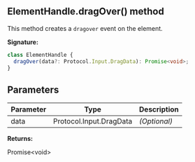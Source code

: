 ## ElementHandle.dragOver() method

This method creates a `dragover` event on the element.

**Signature:**

```typescript
class ElementHandle {
  dragOver(data?: Protocol.Input.DragData): Promise<void>;
}
```

## Parameters

| Parameter | Type                    | Description       |
| --------- | ----------------------- | ----------------- |
| data      | Protocol.Input.DragData | <i>(Optional)</i> |

**Returns:**

Promise&lt;void&gt;
